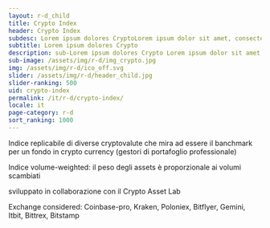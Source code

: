 ```yaml
---
layout: r-d_child
title: Crypto Index
header: Crypto Index
subdesc: Lorem ipsum dolores CryptoLorem ipsum dolor sit amet, consectetur adipiscing elit.  
subtitle: Lorem ipsum dolores Crypto
description: sub-Lorem ipsum dolores Crypto Lorem ipsum dolor sit amet, consectetur adipiscing elit. In mattis malesuada pellentesque. Phasellus turpis enim, dignissim non mollis vel, dictum ut augue. Phasellus commodo luctus elit non porta. Mauris eleifend libero sollicitudin velit lobortis, quis tristique nibh fringilla. Pellentesque eu metus euismod, hendrerit neque sed, pellentesque felis. Nam eget mi et neque congue porttitor. Nunc tincidunt metus nec tortor cursus, id faucibus nisi commodo. Integer condimentum diam odio, in fringilla risus dapibus vitae. Nulla nec odio sit amet risus ullamcorper lobortis. Suspendisse ut nisi a arcu ultrices efficitur. Integer odio eros, consectetur sit amet dui ut, pulvinar tristique velit.
sub-image: /assets/img/r-d/img_crypto.jpg
img: /assets/img/r-d/ico_off.svg
slider: /assets/img/r-d/header_child.jpg
slider-ranking: 500
uid: crypto-index
permalink: /it/r-d/crypto-index/
locale: it
page-category: r-d
sort_ranking: 1000
---
```


Indice replicabile di diverse cryptovalute che mira ad essere il banchmark per un fondo in crypto currency (gestori di portafoglio professionale)

Indice volume-weighted: il peso degli assets è proporzionale ai volumi scambiati

sviluppato in collaborazione con il Crypto Asset Lab

Exchange considered:
Coinbase-pro, Kraken,
Poloniex, Bitflyer,
Gemini, Itbit, Bittrex,
Bitstamp